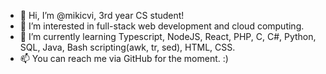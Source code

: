 - 👋 Hi, I’m @mikicvi, 3rd year CS student!
- 👀 I’m interested in full-stack web development and cloud computing. 
- 🌱 I’m currently learning Typescript, NodeJS, React, PHP, C, C#, Python, SQL, Java, Bash scripting(awk, tr, sed), HTML, CSS.
- 📫 You can reach me via GitHub for the moment. :)

